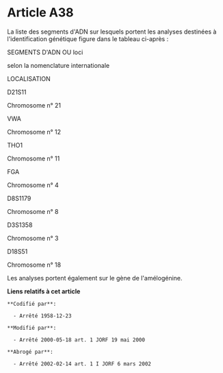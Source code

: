 # Article A38

La liste des segments d'ADN sur lesquels portent les analyses destinées à l'identification génétique figure dans le tableau
ci-après :

SEGMENTS D'ADN OU loci

selon la nomenclature internationale

LOCALISATION

D21S11

Chromosome n° 21 

VWA

Chromosome n° 12 

THO1

Chromosome n° 11 

FGA

Chromosome n°  4 

D8S1179

Chromosome n°  8 

D3S1358

Chromosome n°  3 

D18S51

Chromosome n° 18 

Les analyses portent également sur le gène de l'amélogénine.

**Liens relatifs à cet article**

	**Codifié par**:

	  - Arrêté 1958-12-23

	**Modifié par**:

	  - Arrêté 2000-05-18 art. 1 JORF 19 mai 2000

	**Abrogé par**:

	  - Arrêté 2002-02-14 art. 1 I JORF 6 mars 2002

